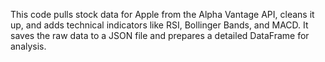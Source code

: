 This code pulls stock data for Apple from the Alpha Vantage API, cleans it up, and adds technical indicators like RSI, Bollinger Bands, and MACD. It saves the raw data to a JSON file and prepares a detailed DataFrame for analysis.
